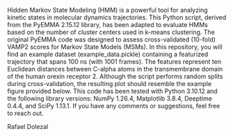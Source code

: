 Hidden Markov State Modeling (HMM) is a powerful tool for analyzing kinetic states in molecular dynamics trajectories. This Python script, derived from the PyEMMA 2.15.12 library, has been adapted to evaluate HMMs based on the number of cluster centers used in k-means clustering. The original PyEMMA code was designed to assess cross-validated (10-fold) VAMP2 scores for Markov State Models (MSMs).
In this repository, you will find an example dataset (example_data.pickle) containing a featurized trajectory that spans 100 ns (with 1001 frames). The features represent ten Euclidean distances between C-alpha atoms in the transmembrane domain of the human orexin receptor 2.
Although the script performs random splits during cross-validation, the resulting plot should resemble the example figure provided below.
This code has been tested with Python 3.10.12 and the following library versions: NumPy 1.26.4, Matplotlib 3.8.4, Deeptime 0.4.4, and SciPy 1.13.1.
If you have any comments or suggestions, feel free to reach out.

Rafael Dolezal

